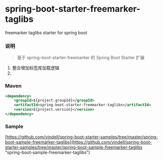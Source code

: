 # spring-boot-starter-freemarker-taglibs
freemarker taglibs starter for spring boot

### 说明


 > 基于 spring-boot-starter-freemarker 的 Spring Boot Starter 扩展 

1. 整合增加标签库加载逻辑
2. 

### Maven

``` xml
<dependency>
	<groupId>${project.groupId}</groupId>
	<artifactId>spring-boot-starter-freemarker-taglibs</artifactId>
	<version>${project.version}</version>
</dependency>
```

### Sample

[https://github.com/vindell/spring-boot-starter-samples/tree/master/spring-boot-sample-freemarker-taglibs](https://github.com/vindell/spring-boot-starter-samples/tree/master/spring-boot-sample-freemarker-taglibs "spring-boot-sample-freemarker-taglibs")


